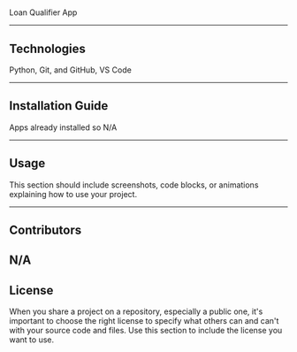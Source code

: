 # 
Loan Qualifier App



---

## Technologies

Python, Git, and GitHub, VS Code



---

## Installation Guide

Apps already installed so N/A

---

## Usage

This section should include screenshots, code blocks, or animations explaining how to use your project.

---

## Contributors

N/A
---

## License

When you share a project on a repository, especially a public one, it's important to choose the right license to specify what others can and can't with your source code and files. Use this section to include the license you want to use.
